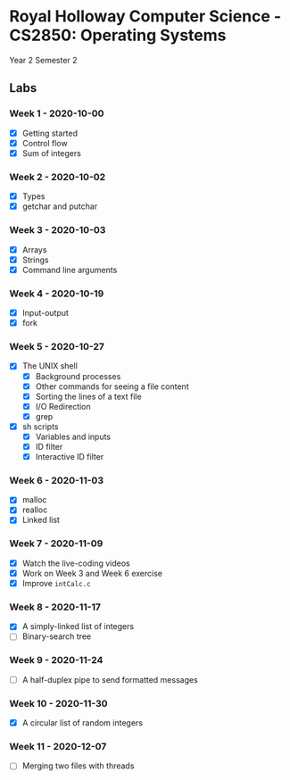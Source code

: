 # Royal Holloway Computer Science - CS2850: Operating Systems
Year 2 Semester 2

## Labs

### Week 1 - 2020-10-00

- [x] Getting started
- [x] Control flow
- [x] Sum of integers

### Week 2 - 2020-10-02

- [x] Types
- [x] getchar and putchar

### Week 3 - 2020-10-03

- [x] Arrays
- [x] Strings
- [x] Command line arguments

### Week 4 - 2020-10-19

- [x] Input-output
- [x] fork

### Week 5 - 2020-10-27

- [x] The UNIX shell
    - [x] Background processes
    - [x] Other commands for seeing a file content
    - [x] Sorting the lines of a text file
    - [x] I/O Redirection
    - [x] grep
- [x] sh scripts
    - [x] Variables and inputs
    - [x] ID filter
    - [x] Interactive ID filter

### Week 6 - 2020-11-03

- [x] malloc
- [x] realloc
- [x] Linked list

### Week 7 - 2020-11-09

- [x] Watch the live-coding videos
- [x] Work on Week 3 and Week 6 exercise
- [x] Improve `intCalc.c`

### Week 8 - 2020-11-17

- [x] A simply-linked list of integers
- [ ] Binary-search tree

### Week 9 - 2020-11-24

- [ ] A half-duplex pipe to send formatted messages

### Week 10 - 2020-11-30

- [x] A circular list of random integers

### Week 11 - 2020-12-07

- [ ] Merging two files with threads
